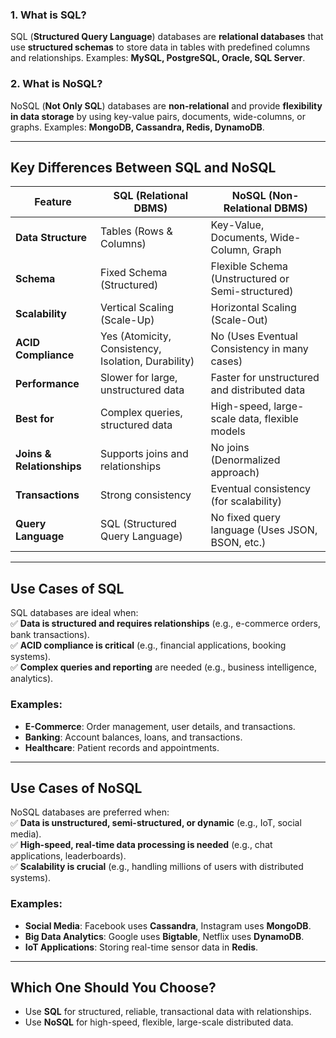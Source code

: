 ### **1. What is SQL?**

SQL (**Structured Query Language**) databases are **relational databases** that use **structured schemas** to store data in tables with predefined columns and relationships. Examples: **MySQL, PostgreSQL, Oracle, SQL Server**.

### **2. What is NoSQL?**

NoSQL (**Not Only SQL**) databases are **non-relational** and provide **flexibility in data storage** by using key-value pairs, documents, wide-columns, or graphs. Examples: **MongoDB, Cassandra, Redis, DynamoDB**.

---

## **Key Differences Between SQL and NoSQL**

|Feature|**SQL (Relational DBMS)**|**NoSQL (Non-Relational DBMS)**|
|---|---|---|
|**Data Structure**|Tables (Rows & Columns)|Key-Value, Documents, Wide-Column, Graph|
|**Schema**|Fixed Schema (Structured)|Flexible Schema (Unstructured or Semi-structured)|
|**Scalability**|Vertical Scaling (Scale-Up)|Horizontal Scaling (Scale-Out)|
|**ACID Compliance**|Yes (Atomicity, Consistency, Isolation, Durability)|No (Uses Eventual Consistency in many cases)|
|**Performance**|Slower for large, unstructured data|Faster for unstructured and distributed data|
|**Best for**|Complex queries, structured data|High-speed, large-scale data, flexible models|
|**Joins & Relationships**|Supports joins and relationships|No joins (Denormalized approach)|
|**Transactions**|Strong consistency|Eventual consistency (for scalability)|
|**Query Language**|SQL (Structured Query Language)|No fixed query language (Uses JSON, BSON, etc.)|

---

## **Use Cases of SQL**

SQL databases are ideal when:  
✅ **Data is structured and requires relationships** (e.g., e-commerce orders, bank transactions).  
✅ **ACID compliance is critical** (e.g., financial applications, booking systems).  
✅ **Complex queries and reporting** are needed (e.g., business intelligence, analytics).

### **Examples**:

- **E-Commerce**: Order management, user details, and transactions.
- **Banking**: Account balances, loans, and transactions.
- **Healthcare**: Patient records and appointments.

---

## **Use Cases of NoSQL**

NoSQL databases are preferred when:  
✅ **Data is unstructured, semi-structured, or dynamic** (e.g., IoT, social media).  
✅ **High-speed, real-time data processing is needed** (e.g., chat applications, leaderboards).  
✅ **Scalability is crucial** (e.g., handling millions of users with distributed systems).

### **Examples**:

- **Social Media**: Facebook uses **Cassandra**, Instagram uses **MongoDB**.
- **Big Data Analytics**: Google uses **Bigtable**, Netflix uses **DynamoDB**.
- **IoT Applications**: Storing real-time sensor data in **Redis**.

---

## **Which One Should You Choose?**

- Use **SQL** for structured, reliable, transactional data with relationships.
- Use **NoSQL** for high-speed, flexible, large-scale distributed data.